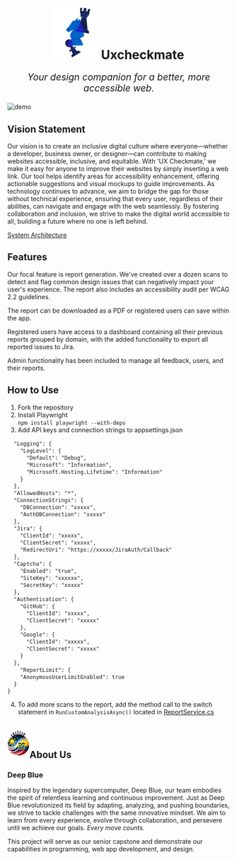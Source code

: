 <h1 style="text-align: center; font-size: 48;">
<span><img src="doc\assets\uxCheckmateLogo.png" alt="uxcheckmate logo" width="20%" style="display: block, item-position:left; margin: auto;"></span>
Uxcheckmate</h1>

<p style="text-align: center; font-size: 1.5em;"><i>Your design companion for a better, more accessible web.</i></p>

<img src="doc\assets\demo.gif" alt="demo">

## Vision Statement 

Our vision is to create an inclusive digital culture where everyone—whether a developer, business owner, or designer—can contribute to making websites accessible, inclusive, and equitable. With 'UX Checkmate,' we make it easy for anyone to improve their websites by simply inserting a web link. Our tool helps identify areas for accessibility enhancement, offering actionable suggestions and visual mockups to guide improvements. As technology continues to advance, we aim to bridge the gap for those without technical experience, ensuring that every user, regardless of their abilities, can navigate and engage with the web seamlessly. By fostering collaboration and inclusion, we strive to make the digital world accessible to all, building a future where no one is left behind.

<a href="doc\assets\documentation\architecture.png">System Architecture</a>

## Features

Our focal feature is report generation. We've created over a dozen scans to detect and flag common design issues that can negatively impact your user's experience. The report also includes an accessibility audit per WCAG 2.2 guidelines. 

The report can be downloaded as a PDF or registered users can save within the app. 

Registered users have access to a dashboard containing all their previous reports grouped by domain, with the added functionality to export all reported issues to Jira. 

Admin functionality has been included to manage all feedback, users, and their reports. 

## How to Use

1. Fork the repository
2. Install Playwright   
```npm install playwright --with-deps```
3. Add API keys and connection strings to appsettings.json
```{
  "Logging": {
    "LogLevel": {
      "Default": "Debug",
      "Microsoft": "Information",
      "Microsoft.Hosting.Lifetime": "Information"
    }
  },
  "AllowedHosts": "*",
  "ConnectionStrings": {
    "DBConnection": "xxxxx",
    "AuthDBConnection": "xxxxx"
  },
  "Jira": {
    "ClientId": "xxxxx",
    "ClientSecret": "xxxxx",
    "RedirectUri": "https://xxxxx/JiraAuth/Callback"
  },
  "Captcha": {
    "Enabled": "true",
    "SiteKey": "xxxxxx",
    "SecretKey": "xxxxx"
  },
  "Authentication": {
    "GitHub": {
      "ClientId": "xxxxx",
      "ClientSecret": "xxxxx"
    },
    "Google": {
      "ClientId": "xxxxx",
      "ClientSecret": "xxxxx"
    }
  },
    "ReportLimit": {
    "AnonymousUserLimitEnabled": true
  }
}
```
4. To add more scans to the report, add the method call to the switch statement in ```RunCustomAnalysisAsync()``` located in <a href="Uxcheckmate\Uxcheckmate_Main\Services\Concrete\ReportService.cs"> ReportService.cs</a>

## <img src="doc\assets\branding\logo.png" alt="Deep Blue Logo" width="50">About Us

### Deep Blue

Inspired by the legendary supercomputer, Deep Blue, our team embodies the spirit of relentless learning and continuous improvement. Just as Deep Blue revolutionized its field by adapting, analyzing, and pushing boundaries, we strive to tackle challenges with the same innovative mindset. We aim to learn from every experience, evolve through collaboration, and persevere until we achieve our goals. *Every move counts.*

This project will serve as our senior capstone and demonstrate our capabilities in programming, web app development, and design. 


